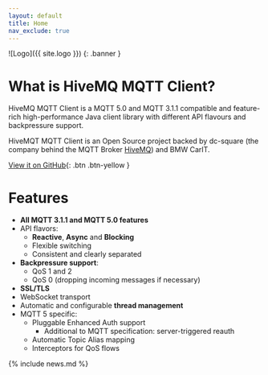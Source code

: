 ```yaml
---
layout: default
title: Home
nav_exclude: true
---
```


![Logo]({{ site.logo }})
{: .banner }

# What is HiveMQ MQTT Client?

HiveMQ MQTT Client is a MQTT 5.0 and MQTT 3.1.1 compatible and feature-rich high-performance Java client library with
different API flavours and backpressure support.

HiveMQT MQTT Client is an Open Source project backed by dc-square (the company behind the MQTT Broker 
[HiveMQ](https://www.hivemq.com/)) and BMW CarIT.

[View it on GitHub](https://github.com/hivemq/hivemq-mqtt-client){: .btn .btn-yellow }

# Features

- **All MQTT 3.1.1 and MQTT 5.0 features**
- API flavors:
  - **Reactive**, **Async** and **Blocking**
  - Flexible switching
  - Consistent and clearly separated
- **Backpressure support**:
  - QoS 1 and 2
  - QoS 0 (dropping incoming messages if necessary)
- **SSL/TLS**
- WebSocket transport
- Automatic and configurable **thread management**
- MQTT 5 specific:
  - Pluggable Enhanced Auth support
    - Additional to MQTT specification: server-triggered reauth
  - Automatic Topic Alias mapping
  - Interceptors for QoS flows

{% include news.md %}
